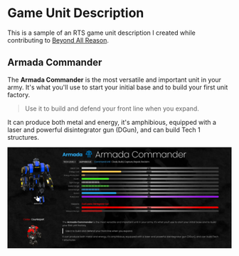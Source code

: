 # Game Unit Description

This is a sample of an RTS game unit description I created while contributing to [Beyond All Reason](https://www.beyondallreason.info/). 

## Armada Commander

The **Armada Commander** is the most versatile and important unit in your army. It's what you'll use to start your initial base and to build your first unit factory.

> Use it to build and defend your front line when you expand. 

It can produce both metal and energy, it's amphibious, equipped with a laser and powerful disintegrator gun (DGun), and can build Tech 1 structures. 

![Screenshot of the game unit description](img/game-unit-description.webp)